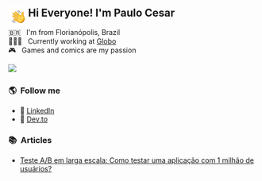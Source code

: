 ## <img alt="Hand Wave" src="./assets/Hand%20Wave.gif" width='40' align="left"/> Hi Everyone! I'm Paulo Cesar

🇧🇷 &nbsp; I'm from Florianópolis, Brazil\
👨🏻‍💻 &nbsp; Currently working at [Globo](https://github.com/globocom)\
🎮 &nbsp; Games and comics are my passion

<img src="https://media.giphy.com/media/3o7abooVPgeGpknXpu/giphy.gif">

### 🌎 &nbsp;Follow me
- 💼 [LinkedIn](https://www.linkedin.com/in/paulinhoprado/)
- 📖 [Dev.to](https://dev.to/paulinhoprado)

### 📚 &nbsp;Articles

- [Teste A/B em larga escala: Como testar uma aplicação com 1 milhão de usuários?](https://dev.to/paulinhoprado/teste-ab-em-larga-escala-como-testar-uma-aplicacao-com-1-milhao-de-usuarios-4623)

